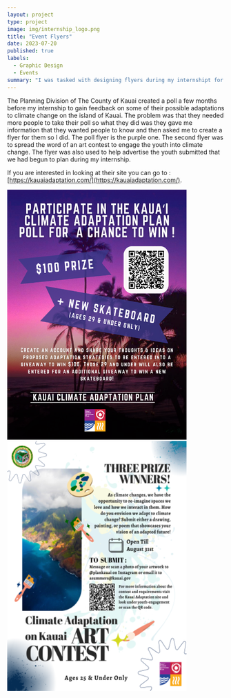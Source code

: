 ```yaml
---
layout: project
type: project
image: img/internship_logo.png
title: "Event Flyers"
date: 2023-07-20
published: true
labels:
  - Graphic Design
  - Events
summary: "I was tasked with designing flyers during my internshipt for one of the divisions polls and art event."
--- 
```


The Planning Division of The County of Kauai created a poll a few months before my internship to gain feedback on some of their possible adaptations to climate change on the island of Kauai. The problem was that they needed more people to take their poll so what they did was they gave me information that they wanted people to know and then asked me to create a flyer for them so I did. The poll flyer is the purple one. The second flyer was to spread the word of an art contest to engage the youth into climate change. The flyer was also used to help advertise the youth submitted that we had begun to plan during my internship.

If you are interested in looking at their site you can go to  : [https://kauaiadaptation.com/](https://kauaiadaptation.com/).

<div>
  <img width="416px" height = "580px" src="../img/Poll-Giveaway-Flyer-1.webp" >
  
  <img width="416px" height = "580px" src="../img/Art_contest.webp" >
</div>
